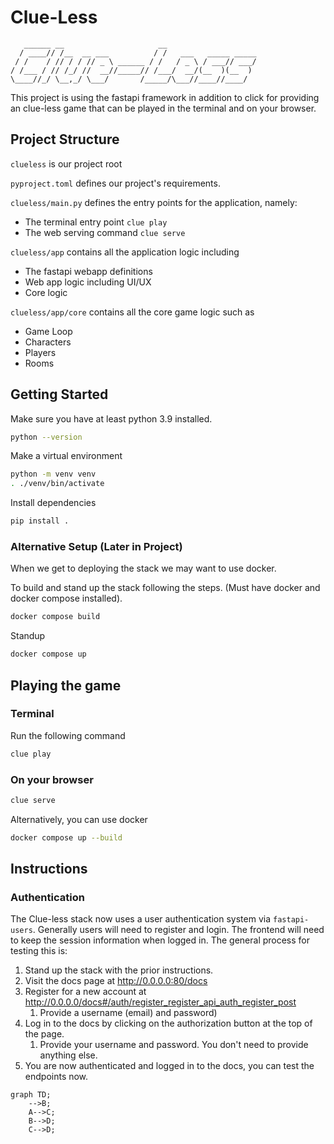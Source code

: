# Clue-Less

```text
   ______ __                     __                    
  / ____// /__  __ ___          / /   ___   _____ _____
 / /    / // / / // _ \ ______ / /   / _ \ / ___// ___/
/ /___ / // /_/ //  __//_____// /___/  __/(__  )(__  ) 
\____//_/ \__,_/ \___/       /_____/\___//____//____/  
```

This project is using the fastapi framework in addition to click for providing an clue-less game that can be played
in the terminal and on your browser.

## Project Structure

`clueless` is our project root

`pyproject.toml` defines our project's requirements.

`clueless/main.py` defines the entry points for the application, namely:
- The terminal entry point `clue play`
- The web serving command `clue serve`

`clueless/app` contains all the application logic including
- The fastapi webapp definitions
- Web app logic including UI/UX
- Core logic

`clueless/app/core` contains all the core game logic such as
- Game Loop
- Characters
- Players
- Rooms

## Getting Started

Make sure you have at least python 3.9 installed.

```bash
python --version
```

Make a virtual environment

```bash
python -m venv venv
. ./venv/bin/activate
```

Install dependencies
```bash
pip install .
```

### Alternative Setup (Later in Project)

When we get to deploying the stack we may want to use docker.

To build and stand up the stack following the steps. (Must have docker and docker compose installed).

```bash
docker compose build
```

Standup
```bash
docker compose up
```

## Playing the game

### Terminal
Run the following command
```bash
clue play
```

### On your browser

```bash
clue serve
```

Alternatively, you can use docker

```bash
docker compose up --build
```

## Instructions

### Authentication

The Clue-less stack now uses a user authentication system via `fastapi-users`.
Generally users will need to register and login. The frontend will need to keep
 the session information when logged in. The general process for testing this is:

1. Stand up the stack with the prior instructions.
2. Visit the docs page at http://0.0.0.0:80/docs
3. Register for a new account at http://0.0.0.0/docs#/auth/register_register_api_auth_register_post
   1. Provide a username (email) and password)
4. Log in to the docs by clicking on the authorization button at the top of the page.
   1. Provide your username and password. You don't need to provide anything else.
5. You are now authenticated and logged in to the docs, you can test the endpoints now.

```mermaid
graph TD;
    -->B;
    A-->C;
    B-->D;
    C-->D;
```